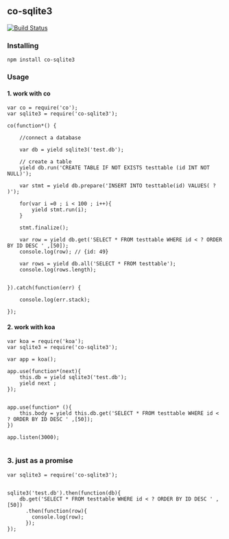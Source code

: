 ## co-sqlite3

[![Build Status](https://travis-ci.org/chenqing/co-sqlite3.svg?branch=master)](https://travis-ci.org/chenqing/co-sqlite3)

### Installing

```
npm install co-sqlite3
```

### Usage

#### 1. work with co 



```
var co = require('co');
var sqlite3 = require('co-sqlite3');

co(function*() {

    //connect a database
     
    var db = yield sqlite3('test.db');

    // create a table 
    yield db.run('CREATE TABLE IF NOT EXISTS testtable (id INT NOT NULL)');

    var stmt = yield db.prepare('INSERT INTO testtable(id) VALUES( ? )');
    
    for(var i =0 ; i < 100 ; i++){
        yield stmt.run(i);
    }

    stmt.finalize();

    var row = yield db.get('SELECT * FROM testtable WHERE id < ? ORDER BY ID DESC ' ,[50]); 
    console.log(row); // {id: 49}

    var rows = yield db.all('SELECT * FROM testtable');
    console.log(rows.length);


}).catch(function(err) {

    console.log(err.stack);

});

```


#### 2. work with koa


```
var koa = require('koa');
var sqlite3 = require('co-sqlite3');

var app = koa();

app.use(function*(next){
    this.db = yield sqlite3('test.db');
    yield next ;
});


app.use(function* (){
    this.body = yield this.db.get('SELECT * FROM testtable WHERE id < ? ORDER BY ID DESC ' ,[50]);
})

app.listen(3000);


```



### 3. just as a promise



```
var sqlite3 = require('co-sqlite3');


sqlite3('test.db').then(function(db){
    db.get('SELECT * FROM testtable WHERE id < ? ORDER BY ID DESC ' ,[50])
      .then(function(row){
        console.log(row);
      });
});
```
